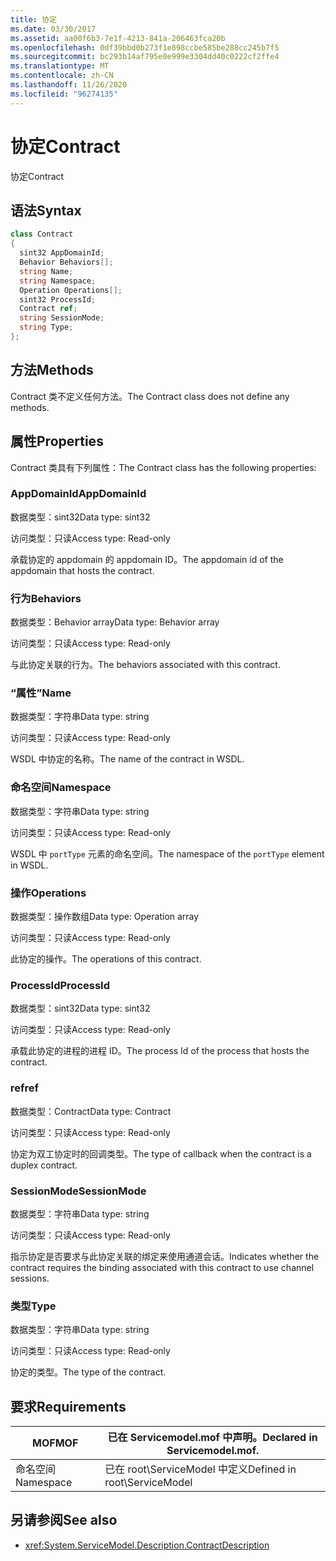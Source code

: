 ```yaml
---
title: 协定
ms.date: 03/30/2017
ms.assetid: aa00f6b3-7e1f-4213-841a-206463fca20b
ms.openlocfilehash: 0df39bbd0b273f1e898ccbe585be288cc245b7f5
ms.sourcegitcommit: bc293b14af795e0e999e3304dd40c0222cf2ffe4
ms.translationtype: MT
ms.contentlocale: zh-CN
ms.lasthandoff: 11/26/2020
ms.locfileid: "96274135"
---
```

# <a name="contract"></a><span data-ttu-id="2cab7-102">协定</span><span class="sxs-lookup"><span data-stu-id="2cab7-102">Contract</span></span>

<span data-ttu-id="2cab7-103">协定</span><span class="sxs-lookup"><span data-stu-id="2cab7-103">Contract</span></span>  
  
## <a name="syntax"></a><span data-ttu-id="2cab7-104">语法</span><span class="sxs-lookup"><span data-stu-id="2cab7-104">Syntax</span></span>  
  
```csharp
class Contract  
{  
  sint32 AppDomainId;  
  Behavior Behaviors[];  
  string Name;  
  string Namespace;  
  Operation Operations[];  
  sint32 ProcessId;  
  Contract ref;  
  string SessionMode;  
  string Type;  
};  
```  
  
## <a name="methods"></a><span data-ttu-id="2cab7-105">方法</span><span class="sxs-lookup"><span data-stu-id="2cab7-105">Methods</span></span>  

 <span data-ttu-id="2cab7-106">Contract 类不定义任何方法。</span><span class="sxs-lookup"><span data-stu-id="2cab7-106">The Contract class does not define any methods.</span></span>  
  
## <a name="properties"></a><span data-ttu-id="2cab7-107">属性</span><span class="sxs-lookup"><span data-stu-id="2cab7-107">Properties</span></span>  

 <span data-ttu-id="2cab7-108">Contract 类具有下列属性：</span><span class="sxs-lookup"><span data-stu-id="2cab7-108">The Contract class has the following properties:</span></span>  
  
### <a name="appdomainid"></a><span data-ttu-id="2cab7-109">AppDomainId</span><span class="sxs-lookup"><span data-stu-id="2cab7-109">AppDomainId</span></span>  

 <span data-ttu-id="2cab7-110">数据类型：sint32</span><span class="sxs-lookup"><span data-stu-id="2cab7-110">Data type: sint32</span></span>  
  
 <span data-ttu-id="2cab7-111">访问类型：只读</span><span class="sxs-lookup"><span data-stu-id="2cab7-111">Access type: Read-only</span></span>  
  
 <span data-ttu-id="2cab7-112">承载协定的 appdomain 的 appdomain ID。</span><span class="sxs-lookup"><span data-stu-id="2cab7-112">The appdomain id of the appdomain that hosts the contract.</span></span>  
  
### <a name="behaviors"></a><span data-ttu-id="2cab7-113">行为</span><span class="sxs-lookup"><span data-stu-id="2cab7-113">Behaviors</span></span>  

 <span data-ttu-id="2cab7-114">数据类型：Behavior array</span><span class="sxs-lookup"><span data-stu-id="2cab7-114">Data type: Behavior array</span></span>  
  
 <span data-ttu-id="2cab7-115">访问类型：只读</span><span class="sxs-lookup"><span data-stu-id="2cab7-115">Access type: Read-only</span></span>  
  
 <span data-ttu-id="2cab7-116">与此协定关联的行为。</span><span class="sxs-lookup"><span data-stu-id="2cab7-116">The behaviors associated with this contract.</span></span>  
  
### <a name="name"></a><span data-ttu-id="2cab7-117">“属性”</span><span class="sxs-lookup"><span data-stu-id="2cab7-117">Name</span></span>  

 <span data-ttu-id="2cab7-118">数据类型：字符串</span><span class="sxs-lookup"><span data-stu-id="2cab7-118">Data type: string</span></span>  
  
 <span data-ttu-id="2cab7-119">访问类型：只读</span><span class="sxs-lookup"><span data-stu-id="2cab7-119">Access type: Read-only</span></span>  
  
 <span data-ttu-id="2cab7-120">WSDL 中协定的名称。</span><span class="sxs-lookup"><span data-stu-id="2cab7-120">The name of the contract in WSDL.</span></span>  
  
### <a name="namespace"></a><span data-ttu-id="2cab7-121">命名空间</span><span class="sxs-lookup"><span data-stu-id="2cab7-121">Namespace</span></span>  

 <span data-ttu-id="2cab7-122">数据类型：字符串</span><span class="sxs-lookup"><span data-stu-id="2cab7-122">Data type: string</span></span>  
  
 <span data-ttu-id="2cab7-123">访问类型：只读</span><span class="sxs-lookup"><span data-stu-id="2cab7-123">Access type: Read-only</span></span>  
  
 <span data-ttu-id="2cab7-124">WSDL 中 `portType` 元素的命名空间。</span><span class="sxs-lookup"><span data-stu-id="2cab7-124">The namespace of the `portType` element in WSDL.</span></span>  
  
### <a name="operations"></a><span data-ttu-id="2cab7-125">操作</span><span class="sxs-lookup"><span data-stu-id="2cab7-125">Operations</span></span>  

 <span data-ttu-id="2cab7-126">数据类型：操作数组</span><span class="sxs-lookup"><span data-stu-id="2cab7-126">Data type: Operation array</span></span>  
  
 <span data-ttu-id="2cab7-127">访问类型：只读</span><span class="sxs-lookup"><span data-stu-id="2cab7-127">Access type: Read-only</span></span>  
  
 <span data-ttu-id="2cab7-128">此协定的操作。</span><span class="sxs-lookup"><span data-stu-id="2cab7-128">The operations of this contract.</span></span>  
  
### <a name="processid"></a><span data-ttu-id="2cab7-129">ProcessId</span><span class="sxs-lookup"><span data-stu-id="2cab7-129">ProcessId</span></span>  

 <span data-ttu-id="2cab7-130">数据类型：sint32</span><span class="sxs-lookup"><span data-stu-id="2cab7-130">Data type: sint32</span></span>  
  
 <span data-ttu-id="2cab7-131">访问类型：只读</span><span class="sxs-lookup"><span data-stu-id="2cab7-131">Access type: Read-only</span></span>  
  
 <span data-ttu-id="2cab7-132">承载此协定的进程的进程 ID。</span><span class="sxs-lookup"><span data-stu-id="2cab7-132">The process Id of the process that hosts the contract.</span></span>  
  
### <a name="ref"></a><span data-ttu-id="2cab7-133">ref</span><span class="sxs-lookup"><span data-stu-id="2cab7-133">ref</span></span>  

 <span data-ttu-id="2cab7-134">数据类型：Contract</span><span class="sxs-lookup"><span data-stu-id="2cab7-134">Data type: Contract</span></span>  
  
 <span data-ttu-id="2cab7-135">访问类型：只读</span><span class="sxs-lookup"><span data-stu-id="2cab7-135">Access type: Read-only</span></span>  
  
 <span data-ttu-id="2cab7-136">协定为双工协定时的回调类型。</span><span class="sxs-lookup"><span data-stu-id="2cab7-136">The type of callback when the contract is a duplex contract.</span></span>  
  
### <a name="sessionmode"></a><span data-ttu-id="2cab7-137">SessionMode</span><span class="sxs-lookup"><span data-stu-id="2cab7-137">SessionMode</span></span>  

 <span data-ttu-id="2cab7-138">数据类型：字符串</span><span class="sxs-lookup"><span data-stu-id="2cab7-138">Data type: string</span></span>  
  
 <span data-ttu-id="2cab7-139">访问类型：只读</span><span class="sxs-lookup"><span data-stu-id="2cab7-139">Access type: Read-only</span></span>  
  
 <span data-ttu-id="2cab7-140">指示协定是否要求与此协定关联的绑定来使用通道会话。</span><span class="sxs-lookup"><span data-stu-id="2cab7-140">Indicates whether the contract requires the binding associated with this contract to use channel sessions.</span></span>  
  
### <a name="type"></a><span data-ttu-id="2cab7-141">类型</span><span class="sxs-lookup"><span data-stu-id="2cab7-141">Type</span></span>  

 <span data-ttu-id="2cab7-142">数据类型：字符串</span><span class="sxs-lookup"><span data-stu-id="2cab7-142">Data type: string</span></span>  
  
 <span data-ttu-id="2cab7-143">访问类型：只读</span><span class="sxs-lookup"><span data-stu-id="2cab7-143">Access type: Read-only</span></span>  
  
 <span data-ttu-id="2cab7-144">协定的类型。</span><span class="sxs-lookup"><span data-stu-id="2cab7-144">The type of the contract.</span></span>  
  
## <a name="requirements"></a><span data-ttu-id="2cab7-145">要求</span><span class="sxs-lookup"><span data-stu-id="2cab7-145">Requirements</span></span>  
  
|<span data-ttu-id="2cab7-146">MOF</span><span class="sxs-lookup"><span data-stu-id="2cab7-146">MOF</span></span>|<span data-ttu-id="2cab7-147">已在 Servicemodel.mof 中声明。</span><span class="sxs-lookup"><span data-stu-id="2cab7-147">Declared in Servicemodel.mof.</span></span>|  
|---------|-----------------------------------|  
|<span data-ttu-id="2cab7-148">命名空间</span><span class="sxs-lookup"><span data-stu-id="2cab7-148">Namespace</span></span>|<span data-ttu-id="2cab7-149">已在 root\ServiceModel 中定义</span><span class="sxs-lookup"><span data-stu-id="2cab7-149">Defined in root\ServiceModel</span></span>|  
  
## <a name="see-also"></a><span data-ttu-id="2cab7-150">另请参阅</span><span class="sxs-lookup"><span data-stu-id="2cab7-150">See also</span></span>

- <xref:System.ServiceModel.Description.ContractDescription>
